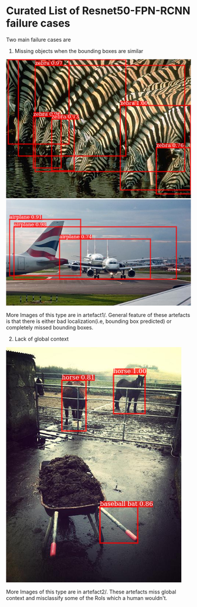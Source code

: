 # Curated List of Resnet50-FPN-RCNN failure cases

Two main failure cases are 
1. Missing objects when the bounding boxes are similar

![alt text](./artefact1/zebra1.png "Missing zebras with similar bounding boxes")
![alt text](./artefact1/000000537590.png "Not so pretty detection")

More Images of this type are in artefact1/. General feature of these artefacts is that there is either bad localization(i.e, bounding box predicted) or completely missed bounding boxes.

2. Lack of global context

![alt text](./artefact2/000000508941.png "Missing zebras with similar bounding boxes")

More Images of this type are in artefact2/. These artefacts miss global context and misclassify some of the RoIs which a human wouldn't.
